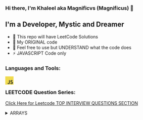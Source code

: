 ### Hi there, I'm Khaleel aka Magnificvs (Magnificus) 👋


## I'm a Developer, Mystic and Dreamer

- 🔭 This repo will have LeetCode Solutions
- 🌱 My ORIGINAL code
- 🥅 Feel free to use but UNDERSTAND what the code does
- ⚡ JAVASCRIPT Code only

### Languages and Tools:

<img align="left" alt="JavaScript" width="26px" src="res/javascript.png" /><br />


### LEETCODE Question Series:

[Click Here for Leetcode TOP INTERVIEW QUESTIONS SECTION](https://leetcode.com/explore/featured/card/top-interview-questions-easy/) <br />

<details>
  <summary>ARRAYS</summary>
  
<!--START_SECTION:activity-->

1. ❗️ Remove Duplicates From Sorted Array [HERE](Arrays/removeDuplicates.js)
2. ❗️ Best Time to Buy and Sell Stock II [HERE](Arrays/maxProfit.js)
3. ❗️ Rotate Array [HERE](Arrays/rotate.js)
4. ❗️ Contains Duplicate [HERE](Arrays/containsDuplicate.js)
5. ❗️ Single Number [HERE](Arrays/singleNumber.js)
6. ❗️ Intersection of Two Arrays II [HERE](Arrays/intersect.js)
7. ❗️ Plus One [HERE](Arrays/plusOne.js)
8. ❗️ Move Zeroes [HERE](Arrays/moveZeroes.js)
9. ❗️ Two Sum [HERE](Arrays/twoSum.js)
10. ❗️ Valid Soduku [HERE](Arrays/twoSum.js)
11. ❗️ Rotate Image [HERE](Arrays/rotateImage.js)


<!--END_SECTION:activity-->

</details>
